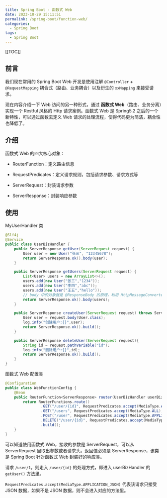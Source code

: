```yaml
---
title: Spring Boot - 函数式 Web
date: 2023-10-29 15:11:51
permalink: /spring-boot/function-web/
categories:
  - Spring Boot
tags:
  - Spring Boot
---
```


[[TOC]]

## 前言

我们现在常用的 Spring Boot Web 开发是使用注解 `@Controller` + `@RequestMapping` 耦合式（路由、业务耦合）以及衍生的 `xxMapping` 来接受请求。

现在内容介绍一下 Web 访问的另一种形式，通过 **函数式 Web**（路由、业务分离）实现一个 Restful 风格的 Http 请求案例。函数式 Web 是 Spring5.2 之后的一个新特性，可以通过函数去定义 Web 请求的处理流程，使得代码更为简洁，耦合性也降低了。

## 介绍

函数式 Web 的四大核心对象：

- RouterFunction：定义路由信息

- RequestPredicates：定义请求规则，包括请求参数、请求方式等

- ServerRequest：封装请求参数

- ServerResponse：封装响应参数

## 使用

MyUserHandler 类

```java
@Slf4j
@Service
public class UserBizHandler {
    public ServerResponse getUser(ServerRequest request) {
        User user = new User("张三", "12345678");
        return ServerResponse.ok().body(user);
    }

    public ServerResponse getUsers(ServerRequest request) {
        List<User> users = new ArrayList<>();
        users.add(new User("张三","1234"));
        users.add(new User("李四","abc"));
        users.add(new User("王五","hello"));
        // body 中的对象就是 @ResponseBody 的原理，利用 HttpMessageConverter 写出为 json
        return ServerResponse.ok().body(users);
    }

    public ServerResponse createUser(ServerRequest request) throws ServletException, IOException {
        User user = request.body(User.class);
        log.info("创建用户:{}",user);
        return ServerResponse.ok().build();
    }

    public ServerResponse deleteUser(ServerRequest request){
        String id = request.pathVariable("id");
        log.info("删除用户:{}",id);
        return ServerResponse.ok().build();
    }
}

```

函数式 Web 配置类

```java
@Configuration
public class WebFunctionConfig {
    @Bean
    public RouterFunction<ServerResponse> router(UserBizHandler userBizHandler) {
        return RouterFunctions.route()
                .GET("/user/{id}", RequestPredicates.accept(MediaType.ALL), userBizHandler::getUser)
                .GET("/users", RequestPredicates.accept(MediaType.ALL), userBizHandler::getUsers)
                .POST("/user", RequestPredicates.accept(MediaType.APPLICATION_JSON), userBizHandler::createUser)
                .DELETE("/user/{id}", RequestPredicates.accept(MediaType.ALL), userBizHandler::deleteUser)
                .build();
    }
}
```

可以知道使用函数式 Web，接收的参数是 ServerRequest，可以从 ServerRequest 里取出参数或者请求头。返回值必须是 ServerResponse，该类是 Spring Boot 针对函数式 Web 封装好的响应类。

请求 `/user/1`，则走入 `/user/{id}` 的处理方式，即进入 userBizHandler 的 `getUser()` 方法里。

`RequestPredicates.accept(MediaType.APPLICATION_JSON)` 代表该请求只接受 JSON 数据，如果不是 JSON 数据，则不会进入对应的方法里。
